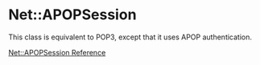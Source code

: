 # Net::APOPSession

This class is equivalent to POP3, except that it uses APOP authentication.

[Net::APOPSession Reference](https://ruby-doc.org/stdlib-2.6/libdoc/net/pop/rdoc/Net/APOPSession.html)
